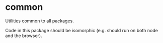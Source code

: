 # common

Utilities common to all packages.

Code in this package should be isomorphic (e.g. should run on both node and the browser).
